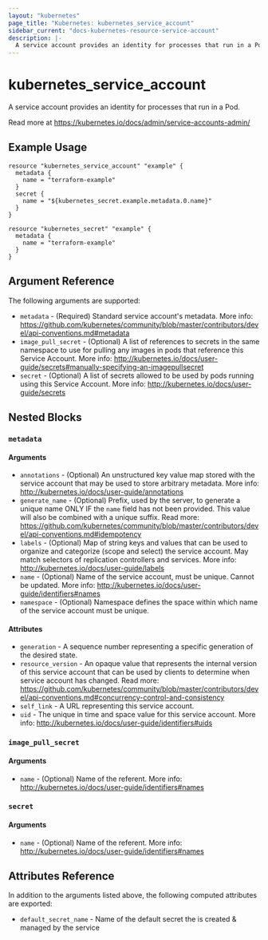 ```yaml
---
layout: "kubernetes"
page_title: "Kubernetes: kubernetes_service_account"
sidebar_current: "docs-kubernetes-resource-service-account"
description: |-
  A service account provides an identity for processes that run in a Pod.
---
```


# kubernetes_service_account

A service account provides an identity for processes that run in a Pod.

Read more at https://kubernetes.io/docs/admin/service-accounts-admin/

## Example Usage

```hcl
resource "kubernetes_service_account" "example" {
  metadata {
    name = "terraform-example"
  }
  secret {
    name = "${kubernetes_secret.example.metadata.0.name}"
  }
}

resource "kubernetes_secret" "example" {
  metadata {
    name = "terraform-example"
  }
}
```

## Argument Reference

The following arguments are supported:

* `metadata` - (Required) Standard service account's metadata. More info: https://github.com/kubernetes/community/blob/master/contributors/devel/api-conventions.md#metadata
* `image_pull_secret` - (Optional) A list of references to secrets in the same namespace to use for pulling any images in pods that reference this Service Account. More info: http://kubernetes.io/docs/user-guide/secrets#manually-specifying-an-imagepullsecret
* `secret` - (Optional) A list of secrets allowed to be used by pods running using this Service Account. More info: http://kubernetes.io/docs/user-guide/secrets

## Nested Blocks

### `metadata`

#### Arguments

* `annotations` - (Optional) An unstructured key value map stored with the service account that may be used to store arbitrary metadata. More info: http://kubernetes.io/docs/user-guide/annotations
* `generate_name` - (Optional) Prefix, used by the server, to generate a unique name ONLY IF the `name` field has not been provided. This value will also be combined with a unique suffix. Read more: https://github.com/kubernetes/community/blob/master/contributors/devel/api-conventions.md#idempotency
* `labels` - (Optional) Map of string keys and values that can be used to organize and categorize (scope and select) the service account. May match selectors of replication controllers and services. More info: http://kubernetes.io/docs/user-guide/labels
* `name` - (Optional) Name of the service account, must be unique. Cannot be updated. More info: http://kubernetes.io/docs/user-guide/identifiers#names
* `namespace` - (Optional) Namespace defines the space within which name of the service account must be unique.

#### Attributes

* `generation` - A sequence number representing a specific generation of the desired state.
* `resource_version` - An opaque value that represents the internal version of this service account that can be used by clients to determine when service account has changed. Read more: https://github.com/kubernetes/community/blob/master/contributors/devel/api-conventions.md#concurrency-control-and-consistency
* `self_link` - A URL representing this service account.
* `uid` - The unique in time and space value for this service account. More info: http://kubernetes.io/docs/user-guide/identifiers#uids

### `image_pull_secret`

#### Arguments

* `name` - (Optional) Name of the referent. More info: http://kubernetes.io/docs/user-guide/identifiers#names

### `secret`

#### Arguments

* `name` - (Optional) Name of the referent. More info: http://kubernetes.io/docs/user-guide/identifiers#names

## Attributes Reference

In addition to the arguments listed above, the following computed attributes are
exported:

* `default_secret_name` - Name of the default secret the is created & managed by the service
